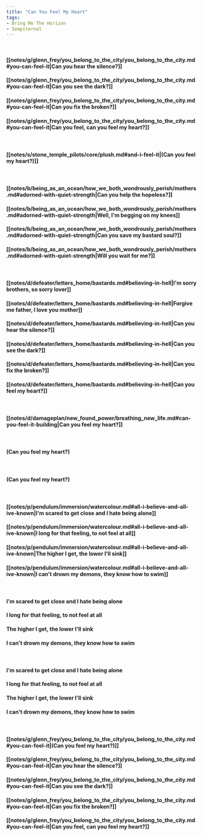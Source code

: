 ```yaml
---
title: "Can You Feel My Heart"
tags:
- Bring Me The Horizon
- Sempiternal
---
```

&nbsp;
#### [[notes/g/glenn_frey/you_belong_to_the_city/you_belong_to_the_city.md#you-can-feel-it|Can you hear the silence?]]
#### [[notes/g/glenn_frey/you_belong_to_the_city/you_belong_to_the_city.md#you-can-feel-it|Can you see the dark?]]
#### [[notes/g/glenn_frey/you_belong_to_the_city/you_belong_to_the_city.md#you-can-feel-it|Can you fix the broken?]]
#### [[notes/g/glenn_frey/you_belong_to_the_city/you_belong_to_the_city.md#you-can-feel-it|Can you feel, can you feel my heart?]]
&nbsp;
#### [[notes/s/stone_temple_pilots/core/plush.md#and-i-feel-it|(Can you feel my heart?)]]
&nbsp;
#### [[notes/b/being_as_an_ocean/how_we_both_wondrously_perish/mothers.md#adorned-with-quiet-strength|Can you help the hopeless?]]
#### [[notes/b/being_as_an_ocean/how_we_both_wondrously_perish/mothers.md#adorned-with-quiet-strength|Well, I'm begging on my knees]]
#### [[notes/b/being_as_an_ocean/how_we_both_wondrously_perish/mothers.md#adorned-with-quiet-strength|Can you save my bastard soul?]]
#### [[notes/b/being_as_an_ocean/how_we_both_wondrously_perish/mothers.md#adorned-with-quiet-strength|Will you wait for me?]]
&nbsp;
#### [[notes/d/defeater/letters_home/bastards.md#believing-in-hell|I'm sorry brothers, so sorry lover]]
#### [[notes/d/defeater/letters_home/bastards.md#believing-in-hell|Forgive me father, I love you mother]]
#### [[notes/d/defeater/letters_home/bastards.md#believing-in-hell|Can you hear the silence?]]
#### [[notes/d/defeater/letters_home/bastards.md#believing-in-hell|Can you see the dark?]]
#### [[notes/d/defeater/letters_home/bastards.md#believing-in-hell|Can you fix the broken?]]
#### [[notes/d/defeater/letters_home/bastards.md#believing-in-hell|Can you feel my heart?]]
&nbsp;
#### [[notes/d/damageplan/new_found_power/breathing_new_life.md#can-you-feel-it-building|Can you feel my heart?]]
&nbsp;
#### (Can you feel my heart?)
&nbsp;
#### (Can you feel my heart?)
&nbsp;
#### [[notes/p/pendulum/immersion/watercolour.md#all-i-believe-and-all-ive-known|I'm scared to get close and I hate being alone]]
#### [[notes/p/pendulum/immersion/watercolour.md#all-i-believe-and-all-ive-known|I long for that feeling, to not feel at all]]
#### [[notes/p/pendulum/immersion/watercolour.md#all-i-believe-and-all-ive-known|The higher I get, the lower I'll sink]]
#### [[notes/p/pendulum/immersion/watercolour.md#all-i-believe-and-all-ive-known|I can't drown my demons, they know how to swim]]
&nbsp;
#### I'm scared to get close and I hate being alone
#### I long for that feeling, to not feel at all
#### The higher I get, the lower I'll sink
#### I can't drown my demons, they know how to swim
&nbsp;
#### I'm scared to get close and I hate being alone
#### I long for that feeling, to not feel at all
#### The higher I get, the lower I'll sink
#### I can't drown my demons, they know how to swim
&nbsp;
#### [[notes/g/glenn_frey/you_belong_to_the_city/you_belong_to_the_city.md#you-can-feel-it|(Can you feel my heart?)]]
#### [[notes/g/glenn_frey/you_belong_to_the_city/you_belong_to_the_city.md#you-can-feel-it|Can you hear the silence?]]
#### [[notes/g/glenn_frey/you_belong_to_the_city/you_belong_to_the_city.md#you-can-feel-it|Can you see the dark?]]
#### [[notes/g/glenn_frey/you_belong_to_the_city/you_belong_to_the_city.md#you-can-feel-it|Can you fix the broken?]]
#### [[notes/g/glenn_frey/you_belong_to_the_city/you_belong_to_the_city.md#you-can-feel-it|Can you feel, can you feel my heart?]]

